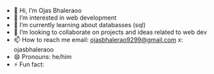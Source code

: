 - 👋 Hi, I’m Ojas Bhaleraoo
- 👀 I’m interested in web development
- 🌱 I’m currently learning about databasses (sql)
- 💞️ I’m looking to collaborate on projects and ideas related to web dev
- 📫 How to reach me email: ojasbhalerao9299@gmail.com x: ojasbhaleraoo
- 😄 Pronouns: he/him
- ⚡ Fun fact: 

